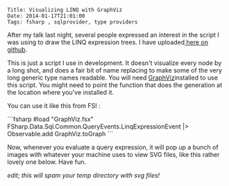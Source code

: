     Title: Visualizing LINQ with GraphViz
    Date: 2014-01-17T21:01:00
    Tags: fsharp , sqlprovider, type providers

<p>After my talk last night, several people expressed an interest in the script I was using to draw the LINQ expression trees. I have uploaded<a href="https://github.com/pezipink/SQLProvider/blob/master/src/scripts/GraphViz.fsx"> here on github</a>.</p>
<p>This is just a script I use in development. It doesn't visualize every node by a long shot, and does a fair bit of name replacing to make some of the very long generic type names readable. You will need <a href="http://www.graphviz.org/">GraphViz</a>installed to use this script. You might need to point the function that does the generation at the location where you've installed it. </p>
<p>You can use it like this from FSI :</p>
```fsharp
#load "GraphViz.fsx"
FSharp.Data.Sql.Common.QueryEvents.LinqExpressionEvent
|> Observable.add GraphViz.toGraph
```

<p>Now, whenever you evaluate a query expression, it will pop up a bunch of images with whatever your machine uses to view SVG files, like this rather lovely one below. Have fun.</p>
<p><em>edit; this will spam your temp directory with svg files!</em></p>
<p></p>
<p><img src="http://www.pinksquirrellabs.com/img/old/Picture1.gif" alt="" /></p>
<!-- more -->
